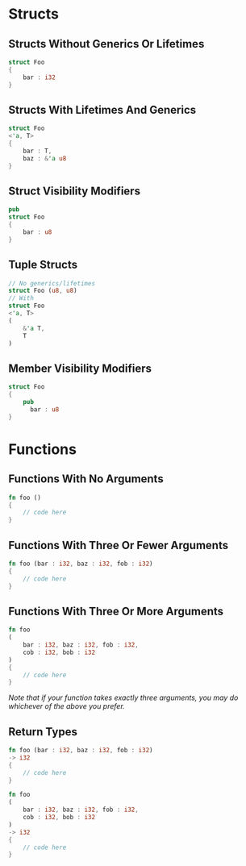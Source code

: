 # Structs

## Structs Without Generics Or Lifetimes

```rs
struct Foo
{
    bar : i32
}
```

## Structs With Lifetimes And Generics

```rs
struct Foo
<'a, T>
{
    bar : T,
    baz : &'a u8
}
```

## Struct Visibility Modifiers

```rs
pub
struct Foo
{
    bar : u8
}
```

## Tuple Structs

```rs
// No generics/lifetimes
struct Foo (u8, u8)
// With
struct Foo
<'a, T>
(
    &'a T,
    T
)
```

## Member Visibility Modifiers

```rs
struct Foo
{
    pub
      bar : u8
}
```

# Functions

## Functions With No Arguments
```rs
fn foo ()
{
    // code here
}
```

## Functions With Three Or Fewer Arguments

```rs
fn foo (bar : i32, baz : i32, fob : i32)
{
    // code here
}
```

## Functions With Three Or More Arguments

```rs
fn foo
(
    bar : i32, baz : i32, fob : i32,
    cob : i32, bob : i32
)
{
    // code here
}
```

*Note that if your function takes exactly three arguments, you may do whichever
of the above you prefer.*

## Return Types

```rs
fn foo (bar : i32, baz : i32, fob : i32)
-> i32
{
    // code here
}
```

```rs
fn foo
(
    bar : i32, baz : i32, fob : i32,
    cob : i32, bob : i32
)
-> i32
{
    // code here
}
```
